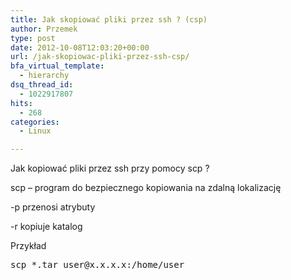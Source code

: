 ```yaml
---
title: Jak skopiować pliki przez ssh ? (csp)
author: Przemek
type: post
date: 2012-10-08T12:03:20+00:00
url: /jak-skopiowac-pliki-przez-ssh-csp/
bfa_virtual_template:
  - hierarchy
dsq_thread_id:
  - 1022917807
hits:
  - 268
categories:
  - Linux

---
```

Jak kopiować pliki przez ssh przy pomocy scp ?

<!--more-->

scp &#8211; program do bezpiecznego kopiowania na zdalną lokalizację

-p przenosi atrybuty

-r kopiuje katalog

Przykład

<pre class="lang:default highlight:0 decode:true">scp *.tar user@x.x.x.x:/home/user</pre>

&nbsp;